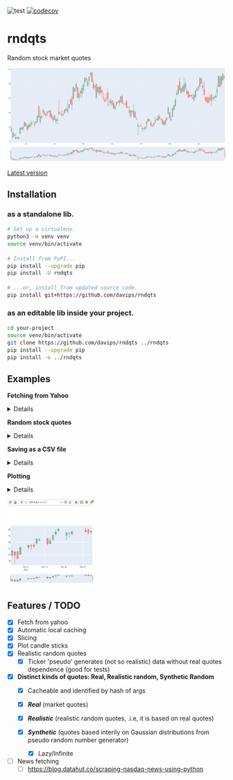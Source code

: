 ![test](https://github.com/davips/rndqts/workflows/test/badge.svg)
[![codecov](https://codecov.io/gh/davips/rndqts/branch/main/graph/badge.svg)](https://codecov.io/gh/davips/rndqts)

# rndqts
Random stock market quotes

<img src="https://raw.githubusercontent.com/davips/rndqts/main/chart.png">

[Latest version](https://github.com/davips/rndqts)

## Installation
### as a standalone lib.
```bash
# Set up a virtualenv. 
python3 -m venv venv
source venv/bin/activate

# Install from PyPI...
pip install --upgrade pip
pip install -U rndqts

# ...or, install from updated source code.
pip install git+https://github.com/davips/rndqts
```

### as an editable lib inside your project.
```bash
cd your-project
source venv/bin/activate
git clone https://github.com/davips/rndqts ../rndqts
pip install --upgrade pip
pip install -e ../rndqts
```

## Examples

**Fetching from Yahoo**
<details>
<p>

```python3
from rndqts import Real

print(Real("VALE3.sa").data)
"""
Fetching VALE3.sa ...

[*********************100%***********************]  1 of 1 completed
                 Open       High        Low      Close    Volume
Date                                                            
2020-12-01  79.830002  81.500000  79.250000  81.250000  61441200
2020-12-02  80.900002  81.250000  77.309998  79.839996  53703300
2020-12-03  81.000000  81.050003  78.610001  78.959999  35158600
2020-12-04  80.099998  82.680000  80.099998  82.269997  38441000
2020-12-07  82.419998  82.989998  81.669998  82.949997  27398500
2020-12-08  82.970001  83.300003  81.660004  82.900002  28598800
2020-12-09  83.099998  83.830002  82.220001  82.699997  26938500
2020-12-10  83.650002  85.220001  83.199997  85.000000  41230700
2020-12-11  84.620003  85.279999  84.400002  84.760002  17825100
2020-12-14  85.199997  85.220001  82.949997  83.550003  20931700
2020-12-15  83.550003  85.379997  83.550003  84.500000  18762800
2020-12-16  84.900002  86.230003  84.360001  86.220001  23038300
2020-12-17  86.500000  87.949997  86.169998  87.199997  21367800
2020-12-18  87.620003  88.349998  87.430000  88.190002  13534400
2020-12-21  86.150002  87.400002  84.779999  86.860001  31877300
2020-12-22  86.860001  86.989998  85.430000  86.940002  23157000
2020-12-23  86.529999  87.529999  86.400002  87.360001  17710200
2020-12-28  87.790001  88.580002  87.080002  87.309998  26001300
2020-12-29  87.970001  88.199997  86.510002  87.070000  19727500
2020-12-30  87.190002  87.589996  86.650002  87.449997  30102700
"""
```


</p>
</details>

**Random stock quotes**
<details>
<p>

```python3
from rndqts import Realistic
from rndqts import Real

# Real quotes to fetch from Yahoo.
r1 = Real("PETR4.sa")
r2 = Real("CSNA3.sa")
r3 = Real("VALE3.sa")
r4 = Real("USIM5.sa")

# Generating random quotes.
print(Realistic([r1, r2, r3, r4]).data)
"""
Fetching PETR4.sa ...

[*********************100%***********************]  1 of 1 completed
Fetching CSNA3.sa ...

[*********************100%***********************]  1 of 1 completed
Fetching USIM5.sa ...

[*********************100%***********************]  1 of 1 completed
        Open    High     Low   Close  Volume
Date                                        
0      99.82  100.73   99.13   99.18   12499
1     101.52  109.90  101.52  109.59   15623
2     109.51  112.20  105.65  111.46   11805
3     111.59  112.56  110.18  110.30   10416
4     110.80  111.08  109.94  110.61   13019
...      ...     ...     ...     ...     ...
147    92.05   93.28   92.05   92.82       5
148    92.34   94.85   92.32   94.16       5
149    93.27   97.09   91.75   93.43       7
150    93.76   97.64   92.09   96.71       7
151    96.71  104.32   96.71  100.05       9

[152 rows x 5 columns]
"""
```

```python3


```


</p>
</details>

**Saving as a CSV file**
<details>
<p>

```python3
from rndqts import Real

Real("VALE3.sa").data.to_csv("/tmp/myfile.csv")


```


</p>
</details>

**Plotting**
<details>
<p>

```python3
from rndqts import Real

Real("VALE3.sa").plot()
"""
Fetching VALE3.sa ...
[*********************100%***********************]  1 of 1 completed
"""

```


</p>
</details>

<p><a href="https://github.com/davips/rndqts/blob/main/examples/plotvale3.png">
<img src="https://raw.githubusercontent.com/davips/rndqts/main/examples/plotvale3.png" alt="Output as a browser window" width="200" height="200">
</a></p>


## Features / TODO

* [x] Fetch from yahoo
* [x] Automatic local caching
* [x] Slicing
* [x] Plot candle sticks
* [x] Realistic random quotes
  * [x] Ticker 'pseudo' generates (not so realistic) data without real quotes dependence (good for tests)

* [x] **Distinct kinds of quotes: Real, Realistic random, Synthetic Random**
  * [x] Cacheable and identified by hash of args
  
  * [x] ***Real*** (market quotes)
  * [x] ***Realistic*** (realistic random quotes, .i.e, it is based on real quotes)
  * [x] ***Synthetic*** (quotes based interily on Gaussian distributions from pseudo random number generator)
    * [x] Lazy/Infinite

* [ ] News fetching
    * [ ] https://blog.datahut.co/scraping-nasdaq-news-using-python
